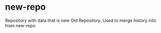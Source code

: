 # new-repo
Repository with data that is new
Old Repository. Used to merge history into from new-repo
